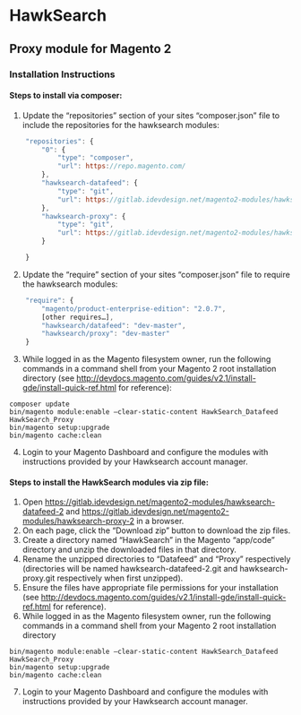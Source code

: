 # HawkSearch 
## Proxy module for Magento 2

### Installation Instructions
#### Steps to install via composer:
1. Update the “repositories” section of your sites “composer.json” file to include the repositories for the hawksearch modules:
```javascript
    "repositories": {
        "0": {
            "type": "composer",
            "url": https://repo.magento.com/
        },
        "hawksearch-datafeed": {
            "type": "git",
            "url": https://gitlab.idevdesign.net/magento2-modules/hawksearch-datafeed-2.git
        },
        "hawksearch-proxy": {
            "type": "git",
            "url": https://gitlab.idevdesign.net/magento2-modules/hawksearch-proxy-2.git
        }

    }
```
2. Update the “require” section of your sites “composer.json” file to require the hawksearch modules:
```javascript
    "require": {
        "magento/product-enterprise-edition": "2.0.7",
        [other requires…],
        "hawksearch/datafeed": "dev-master",
        "hawksearch/proxy": "dev-master"
    }
```
3. While logged in as the Magento filesystem owner, run the following commands in a command shell from your Magento 2 root installation directory (see http://devdocs.magento.com/guides/v2.1/install-gde/install-quick-ref.html for reference):
```
composer update
bin/magento module:enable –clear-static-content HawkSearch_Datafeed HawkSearch_Proxy
bin/magento setup:upgrade
bin/magento cache:clean
```
4. Login to your Magento Dashboard and configure the modules with instructions provided by your Hawksearch account manager.


#### Steps to install the HawkSearch modules via zip file:
1. Open https://gitlab.idevdesign.net/magento2-modules/hawksearch-datafeed-2 and https://gitlab.idevdesign.net/magento2-modules/hawksearch-proxy-2 in a browser.
2. On each page, click the “Download zip” button to download the zip files.
3. Create a directory named “HawkSearch” in the Magento “app/code” directory and unzip the downloaded files in that directory.
4. Rename the unzipped directories to “Datafeed” and “Proxy” respectively (directories will be named hawksearch-datafeed-2.git and hawksearch-proxy.git respectively when first unzipped).
5. Ensure the files have appropriate file permissions for your installation (see http://devdocs.magento.com/guides/v2.1/install-gde/install-quick-ref.html for reference).
6. While logged in as the Magento filesystem owner, run the following commands in a command shell from your Magento 2 root installation directory
```
bin/magento module:enable –clear-static-content HawkSearch_Datafeed HawkSearch_Proxy
bin/magento setup:upgrade
bin/magento cache:clean
```
7. Login to your Magento Dashboard and configure the modules with instructions provided by your Hawksearch account manager.